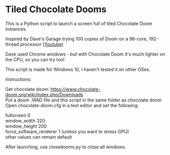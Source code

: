 # Tiled Chocolate Dooms

This is a Python script to launch a screen full of tiled Chocolate Doom instances.

Inspired by Dave's Garage trying 100 copies of Doom on a 96-core, 192-thread processor ([Youtube](https://www.youtube.com/watch?v=Ybw6djC90tw))

Dave used Chrome windows - but with Chocolate Doom it's much lighter on the CPU, so you can try too!

This script is made for Windows 10, I haven't tested it on other OSes.

Instructions:

Get chocolate doom: https://www.chocolate-doom.org/wiki/index.php/Downloads  
Put a doom .WAD file and this script in the same folder as chocolate doom  
Open chocolate-doom.cfg in a text editor and set the following:

fullscreen                    0  
window_width                  320  
window_height                 200  
force_software_renderer       1     (unless you want to stress GPU)  
other values can remain default

After launching, use closedooms.py to close all windows.
